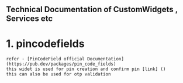 ## Technical Documentation of CustomWidgets , Services etc

# 1. pincodefields

    refer - [PinCodeField official Documentation] (https://pub.dev/packages/pin_code_fields)
    this widet is used for pin creation and confirm pin [link] ()
    this can also be used for otp validation
